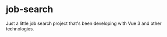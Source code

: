 # job-search

Just a little job search project that's been developing with Vue 3 and other technologies.
